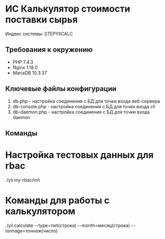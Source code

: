 ИС Калькулятор стоимости поставки сырья
=============================
Индекс системы: STEPYIICALC

## Требования к окружению
- PHP 7.4.3
- Nginx 1.18.0
- MariaDB 10.3.37

## Ключевые файлы конфигурации
1.  db.php - настройка соединения с БД для точки входа веб-сервера
1.  db-console.php - настройка соединения с БД для точки входа cli
1.  db-daemon.php - настройка соединения с БД для точки входа daemon

## Команды

# Настройка тестовых данных для rbac
./yii my-rbac/init


# Команды для работы с калькулятором
./yii calculate --type=тип(строка) --month=месяц(строка) --tonnage=тоннаж(число)
```